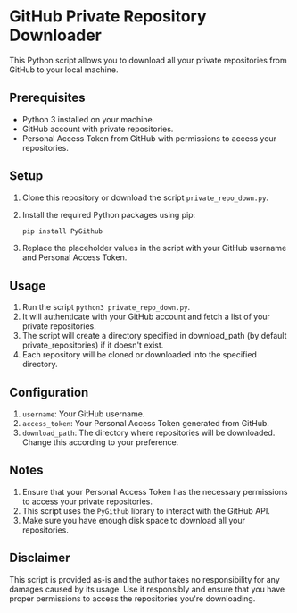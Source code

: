# GitHub Private Repository Downloader

This Python script allows you to download all your private repositories from GitHub to your local machine.

## Prerequisites

- Python 3 installed on your machine.
- GitHub account with private repositories.
- Personal Access Token from GitHub with permissions to access your repositories.

## Setup

1. Clone this repository or download the script `private_repo_down.py`.
2. Install the required Python packages using pip:

   ```bash
   pip install PyGithub
3. Replace the placeholder values in the script with your GitHub username and Personal Access Token.

## Usage
1. Run the script `python3 private_repo_down.py`.
2. It will authenticate with your GitHub account and fetch a list of your private repositories.
3. The script will create a directory specified in download_path (by default private_repositories) if it doesn't exist.
4. Each repository will be cloned or downloaded into the specified directory.

## Configuration
1. `username`: Your GitHub username.
2. `access_token`: Your Personal Access Token generated from GitHub.
3. `download_path`: The directory where repositories will be downloaded. Change this according to your preference.

## Notes
1. Ensure that your Personal Access Token has the necessary permissions to access your private repositories.
2. This script uses the `PyGithub` library to interact with the GitHub API.
3. Make sure you have enough disk space to download all your repositories.

## Disclaimer
This script is provided as-is and the author takes no responsibility for any damages caused by its usage. Use it responsibly and ensure that you have proper permissions to access the repositories you're downloading.
